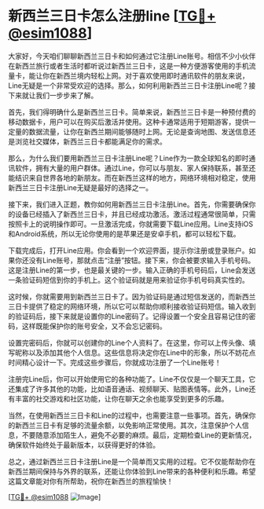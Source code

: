 # 新西兰三日卡怎么注册line [[TG💪+ @esim1088](https://t.me/s/esim1088)]

大家好，今天咱们聊聊新西兰三日卡和如何通过它注册Line账号。相信不少小伙伴在新西兰旅行或者生活时都听说过新西兰三日卡，这是一种方便游客使用的手机流量卡，能让你在新西兰境内轻松上网。对于喜欢使用即时通讯软件的朋友来说，Line无疑是一个非常受欢迎的选择。那么，如何利用新西兰三日卡注册Line呢？接下来就让我们一步步来了解。

首先，我们得明确什么是新西兰三日卡。简单来说，新西兰三日卡是一种预付费的移动数据卡，用户可以在购买后激活并使用。这种卡通常适用于短期游客，提供一定量的数据流量，让你在新西兰期间能够随时上网。无论是查询地图、发送信息还是浏览社交媒体，新西兰三日卡都能满足你的需求。

那么，为什么我们要用新西兰三日卡注册Line呢？Line作为一款全球知名的即时通讯软件，拥有大量的用户群体。通过Line，你可以与朋友、家人保持联系，甚至还能结识来自世界各地的新朋友。而在新西兰这样的地方，网络环境相对稳定，使用新西兰三日卡注册Line无疑是最好的选择之一。

接下来，我们进入正题，教你如何用新西兰三日卡注册Line。首先，你需要确保你的设备已经插入了新西兰三日卡，并且已经成功激活。激活过程通常很简单，只需按照卡上的说明操作即可。一旦激活完成，你就需要下载Line应用。Line支持iOS和Android系统，所以无论你使用的是苹果还是安卓手机，都可以轻松下载。

下载完成后，打开Line应用。你会看到一个欢迎界面，提示你注册或登录账户。如果你还没有Line账号，那就点击“注册”按钮。接下来，你会被要求输入手机号码。这是注册Line的第一步，也是最关键的一步。输入正确的手机号码后，Line会发送一条验证码短信到你的手机上。这个验证码就是用来验证你手机号码真实性的。

这时候，你就需要用到新西兰三日卡了。因为验证码是通过短信发送的，而新西兰三日卡提供了稳定的网络环境，所以它可以帮助你顺利接收验证码短信。输入收到的验证码后，接下来就是设置你的Line密码了。记得设置一个安全且容易记住的密码，这样既能保护你的账号安全，又不会忘记密码。

设置完密码后，你就可以创建你的Line个人资料了。在这里，你可以上传头像、填写昵称以及添加其他个人信息。这些信息将决定你在Line中的形象，所以不妨花点时间精心设计一下。完成这些步骤后，你就成功注册了一个Line账号！

注册完Line后，你可以开始使用它的各种功能了。Line不仅仅是一个聊天工具，它还集成了许多其他的功能，比如语音通话、视频聊天、贴图表情等。此外，Line还有丰富的社交游戏和社区功能，让你在聊天之余也能享受到更多的乐趣。

当然，在使用新西兰三日卡和Line的过程中，也需要注意一些事项。首先，确保你的新西兰三日卡有足够的流量余额，以免影响正常使用。其次，注意保护个人信息，不要随意添加陌生人，避免不必要的麻烦。最后，定期检查Line的更新情况，确保软件始终处于最新版本，以获得更好的体验。

总之，通过新西兰三日卡注册Line是一个简单而又实用的过程。它不仅能帮助你在新西兰期间保持与外界的联系，还能让你体验到Line带来的各种便利和乐趣。希望这篇文章能对你有所帮助，祝你在新西兰的旅程愉快！

[[TG💪+ @esim1088](https://t.me/s/esim1088) ![Image](https://i.postimg.cc/4NQfJmqS/Snipaste-2025-05-13-00-14-12.png)]
